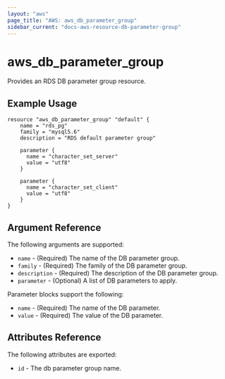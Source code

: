 ```yaml
---
layout: "aws"
page_title: "AWS: aws_db_parameter_group"
sidebar_current: "docs-aws-resource-db-parameter-group"
---
```


# aws\_db\_parameter\_group

Provides an RDS DB parameter group resource.

## Example Usage

```
resource "aws_db_parameter_group" "default" {
    name = "rds_pg"
    family = "mysql5.6"
    description = "RDS default parameter group"

  	parameter {
   	  name = "character_set_server"
   	  value = "utf8"
   	}
   	
   	parameter {
      name = "character_set_client"
      value = "utf8"
    }
}
```

## Argument Reference

The following arguments are supported:

* `name` - (Required) The name of the DB parameter group.
* `family` - (Required) The family of the DB parameter group.
* `description` - (Required) The description of the DB parameter group.
* `parameter` - (Optional) A list of DB parameters to apply.

Parameter blocks support the following:

* `name` - (Required) The name of the DB parameter.
* `value` - (Required) The value of the DB parameter.

## Attributes Reference

The following attributes are exported:

* `id` - The db parameter group name.

